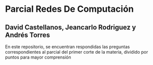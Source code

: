 # Parcial Redes De Computación

## David Castellanos, Jeancarlo Rodriguez y Andrés Torres
En este repositorio, se encuentran respondidas las preguntas correspondientes al parcial del primer corte de la materia, dividido por puntos para mayor comprensión
